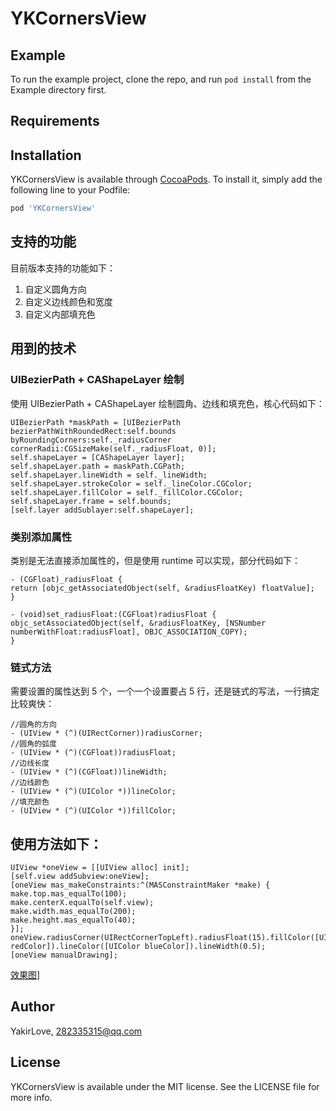 # YKCornersView


## Example

To run the example project, clone the repo, and run `pod install` from the Example directory first.

## Requirements

## Installation

YKCornersView is available through [CocoaPods](https://cocoapods.org). To install
it, simply add the following line to your Podfile:

```ruby
pod 'YKCornersView'
```
## 支持的功能
目前版本支持的功能如下：
1. 自定义圆角方向
2. 自定义边线颜色和宽度
3. 自定义内部填充色

## 用到的技术
### UIBezierPath + CAShapeLayer 绘制
使用 UIBezierPath + CAShapeLayer 绘制圆角、边线和填充色，核心代码如下：
```
UIBezierPath *maskPath = [UIBezierPath bezierPathWithRoundedRect:self.bounds byRoundingCorners:self._radiusCorner cornerRadii:CGSizeMake(self._radiusFloat, 0)];
self.shapeLayer = [CAShapeLayer layer];
self.shapeLayer.path = maskPath.CGPath;
self.shapeLayer.lineWidth = self._lineWidth;
self.shapeLayer.strokeColor = self._lineColor.CGColor;
self.shapeLayer.fillColor = self._fillColor.CGColor;
self.shapeLayer.frame = self.bounds;
[self.layer addSublayer:self.shapeLayer];
```

### 类别添加属性
类别是无法直接添加属性的，但是使用 runtime 可以实现，部分代码如下：
```
- (CGFloat)_radiusFloat {
return [objc_getAssociatedObject(self, &radiusFloatKey) floatValue];
}

- (void)set_radiusFloat:(CGFloat)radiusFloat {
objc_setAssociatedObject(self, &radiusFloatKey, [NSNumber numberWithFloat:radiusFloat], OBJC_ASSOCIATION_COPY);
}
```
### 链式方法
需要设置的属性达到 5 个，一个一个设置要占 5 行，还是链式的写法，一行搞定比较爽快：
```
//圆角的方向
- (UIView * (^)(UIRectCorner))radiusCorner;
//圆角的弧度
- (UIView * (^)(CGFloat))radiusFloat;
//边线长度
- (UIView * (^)(CGFloat))lineWidth;
//边线颜色
- (UIView * (^)(UIColor *))lineColor;
//填充颜色
- (UIView * (^)(UIColor *))fillColor;
```

## 使用方法如下：
```
UIView *oneView = [[UIView alloc] init];
[self.view addSubview:oneView];
[oneView mas_makeConstraints:^(MASConstraintMaker *make) {
make.top.mas_equalTo(100);
make.centerX.equalTo(self.view);
make.width.mas_equalTo(200);
make.height.mas_equalTo(40);
}];
oneView.radiusCorner(UIRectCornerTopLeft).radiusFloat(15).fillColor([UIColor redColor]).lineColor([UIColor blueColor]).lineWidth(0.5);
[oneView manualDrawing];
```
[效果图](https://github.com/YakirLove/YKCornersView/blob/master/2019-08-16-11-36-26.png)]

## Author

YakirLove, 282335315@qq.com

## License

YKCornersView is available under the MIT license. See the LICENSE file for more info.
